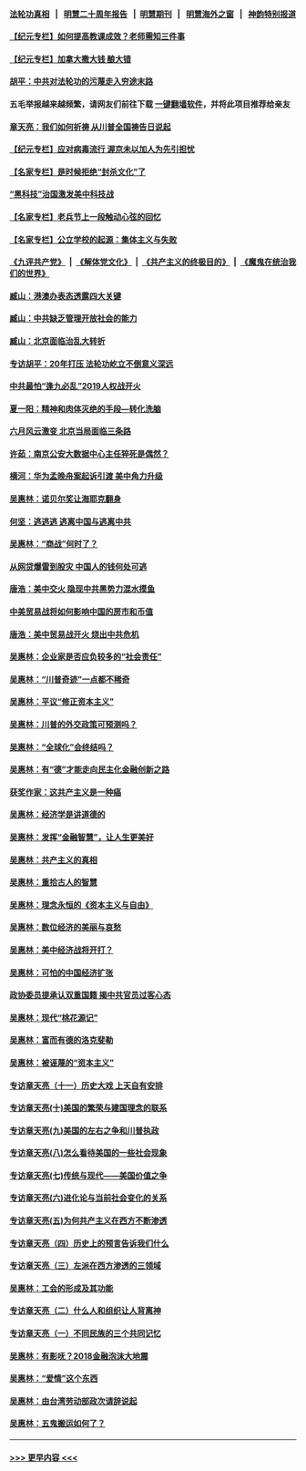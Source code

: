#### [法轮功真相](https://github.com/gfw-breaker/truth/blob/master/README.md?t=0) &nbsp;&nbsp;|&nbsp;&nbsp; [明慧二十周年报告](https://github.com/gfw-breaker/mh-reports/blob/master/README.md?t=0) &nbsp;&nbsp;|&nbsp;&nbsp;[明慧期刊](https://github.com/gfw-breaker/mh-qikan) &nbsp;&nbsp;|&nbsp;&nbsp; [明慧海外之窗](https://github.com/gfw-breaker/mh-news/blob/master/README.md?t=0) &nbsp;&nbsp;|&nbsp;&nbsp; [神韵特别报道](https://github.com/gfw-breaker/mh-news/blob/master/shenyun.md?t=0)
#### [【纪元专栏】如何提高教课成效？老师需知三件事](../pages/nsc423/n12417848.md?t=06222302) 
#### [【纪元专栏】加拿大撒大钱 酿大错](../pages/nsc423/n12406564.md?t=06222302) 
#### [胡平：中共对法轮功的污蔑走入穷途末路](../pages/nsc423/n12266737.md?t=06222302) 
#### 五毛举报越来越频繁，请网友们前往下载 [一键翻墙软件](https://github.com/gfw-breaker/ssr-accounts)，并将此项目推荐给亲友
#### [章天亮：我们如何祈祷 从川普全国祷告日说起](../pages/nsc423/n11944627.md?t=06222302) 
#### [【纪元专栏】应对病毒流行 渥京未以加人为先引担忧](../pages/nsc423/n11875714.md?t=06222302) 
#### [【名家专栏】是时候拒绝“封杀文化”了](../pages/nsc423/n11814093.md?t=06222302) 
#### [“黑科技”治国激发美中科技战](../pages/nsc423/n11638056.md?t=06222302) 
#### [【名家专栏】老兵节上一段触动心弦的回忆](../pages/nsc423/n11646016.md?t=06222302) 
#### [【名家专栏】公立学校的起源：集体主义与失败](../pages/nsc423/n11601833.md?t=06222302) 
#### [《九评共产党》](https://github.com/begood0513/9ping.md/blob/master/README.md) &nbsp;|&nbsp; [《解体党文化》](../../../../jtdwh.md/blob/master/README.md)  &nbsp;|&nbsp; [《共产主义的终极目的》](../../../../gczydzjmd.md/blob/master/README.md) &nbsp;|&nbsp; [《魔鬼在统治我们的世界》](../../../../mgztzwmdsj.md/blob/master/README.md) 
#### [臧山：港澳办表态透露四大关键](../pages/nsc423/n11421628.md?t=06222302) 
#### [臧山：中共缺乏管理开放社会的能力](../pages/nsc423/n11407457.md?t=06222302) 
#### [臧山：北京面临治乱大转折](../pages/nsc423/n11406895.md?t=06222302) 
#### [专访胡平：20年打压 法轮功屹立不倒意义深远](../pages/nsc423/n11398800.md?t=06222302) 
#### [中共最怕“逢九必乱”2019人权战开火](../pages/nsc423/n11385248.md?t=06222302) 
#### [夏一阳：精神和肉体灭绝的手段—转化洗脑](../pages/nsc423/n11368250.md?t=06222302) 
#### [六月风云激变 北京当局面临三条路](../pages/nsc423/n11313668.md?t=06222302) 
#### [许茹：南京公安大数据中心主任猝死是偶然？](../pages/nsc423/n11064744.md?t=06222302) 
#### [横河：华为孟晚舟案起诉引渡 美中角力升级](../pages/nsc423/n11027230.md?t=06222302) 
#### [吴惠林：诺贝尔奖让海耶克翻身](../pages/nsc423/n10890049.md?t=06222302) 
#### [何坚：逃逃逃 逃离中国与逃离中共](../pages/nsc423/n10592891.md?t=06222302) 
#### [吴惠林：“商战”何时了？](../pages/nsc423/n10573558.md?t=06222302) 
#### [从网贷爆雷到股灾 中国人的钱何处可逃](../pages/nsc423/n10572800.md?t=06222302) 
#### [唐浩：美中交火 隐现中共黑势力混水摸鱼](../pages/nsc423/n10544040.md?t=06222302) 
#### [中美贸易战将如何影响中国的房市和币值](../pages/nsc423/n10543697.md?t=06222302) 
#### [唐浩：美中贸易战开火 烧出中共危机](../pages/nsc423/n10540126.md?t=06222302) 
#### [吴惠林：企业家是否应负较多的“社会责任”](../pages/nsc423/n10535022.md?t=06222302) 
#### [吴惠林：“川普奇迹”一点都不稀奇](../pages/nsc423/n10512808.md?t=06222302) 
#### [吴惠林：平议“修正资本主义”](../pages/nsc423/n10495724.md?t=06222302) 
#### [吴惠林：川普的外交政策可预测吗？](../pages/nsc423/n10462387.md?t=06222302) 
#### [吴惠林：“全球化”会终结吗？](../pages/nsc423/n10452838.md?t=06222302) 
#### [吴惠林：有“德”才能走向民主化金融创新之路](../pages/nsc423/n10432292.md?t=06222302) 
#### [获奖作家：这共产主义是一种癌](../pages/nsc423/n10431541.md?t=06222302) 
#### [吴惠林：经济学是讲道德的](../pages/nsc423/n10398014.md?t=06222302) 
#### [吴惠林：发挥“金融智慧”，让人生更美好](../pages/nsc423/n10375019.md?t=06222302) 
#### [吴惠林：共产主义的真相](../pages/nsc423/n10351394.md?t=06222302) 
#### [吴惠林：重拾古人的智慧](../pages/nsc423/n10337691.md?t=06222302) 
#### [吴惠林：理念永恒的《资本主义与自由》](../pages/nsc423/n10316274.md?t=06222302) 
#### [吴惠林：数位经济的美丽与哀愁](../pages/nsc423/n10292946.md?t=06222302) 
#### [吴惠林：美中经济战将开打？](../pages/nsc423/n10258825.md?t=06222302) 
#### [吴惠林：可怕的中国经济扩张](../pages/nsc423/n10219147.md?t=06222302) 
#### [政协委员提承认双重国籍 揭中共官员过客心态](../pages/nsc423/n10208809.md?t=06222302) 
#### [吴惠林：现代“桃花源记”](../pages/nsc423/n10185234.md?t=06222302) 
#### [吴惠林：富而有德的洛克斐勒](../pages/nsc423/n10142264.md?t=06222302) 
#### [吴惠林：被诬蔑的“资本主义”](../pages/nsc423/n10124816.md?t=06222302) 
#### [专访章天亮（十一）历史大戏 上天自有安排](../pages/nsc423/n10094905.md?t=06222302) 
#### [专访章天亮(十)美国的繁荣与建国理念的联系](../pages/nsc423/n10094899.md?t=06222302) 
#### [专访章天亮(九)美国的左右之争和川普执政](../pages/nsc423/n10094889.md?t=06222302) 
#### [专访章天亮(八)怎么看待美国的一些社会现象](../pages/nsc423/n10094857.md?t=06222302) 
#### [专访章天亮(七)传统与现代——美国价值之争](../pages/nsc423/n10093140.md?t=06222302) 
#### [专访章天亮(六)进化论与当前社会变化的关系](../pages/nsc423/n10092036.md?t=06222302) 
#### [专访章天亮(五)为何共产主义在西方不断渗透](../pages/nsc423/n10083620.md?t=06222302) 
#### [专访章天亮（四）历史上的预言告诉我们什么](../pages/nsc423/n10083606.md?t=06222302) 
#### [专访章天亮（三）左派在西方渗透的三领域](../pages/nsc423/n10081115.md?t=06222302) 
#### [吴惠林：工会的形成及其功能](../pages/nsc423/n10080633.md?t=06222302) 
#### [专访章天亮（二）什么人和组织让人背离神](../pages/nsc423/n10076637.md?t=06222302) 
#### [专访章天亮（一）不同民族的三个共同记忆](../pages/nsc423/n10074188.md?t=06222302) 
#### [吴惠林：有影呒？2018金融泡沫大地震](../pages/nsc423/n10040534.md?t=06222302) 
#### [吴惠林：“爱情”这个东西](../pages/nsc423/n10019423.md?t=06222302) 
#### [吴惠林：由台湾劳动部政次请辞说起](../pages/nsc423/n9979679.md?t=06222302) 
#### [吴惠林：五鬼搬运如何了？](../pages/nsc423/n9925338.md?t=06222302) 

----
#### [ >>> 更早内容 <<< ](../indexes/nsc423-earlier.md)
